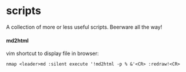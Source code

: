 scripts
=======

A collection of more or less useful scripts. 
Beerware all the way!

#### md2html

vim shortcut to display file in browser:   
```
nmap <leader>md :silent execute '!md2html -p % &'<CR> :redraw!<CR>
```
